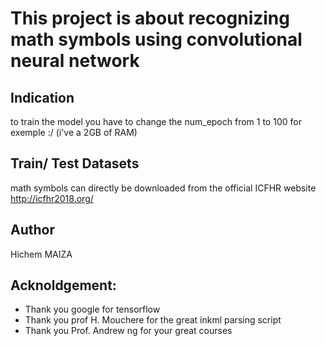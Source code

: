 # This project is about recognizing math symbols using convolutional neural network 
## Indication 
to train the model you have to change the num_epoch from 1 to 100 for exemple  :/ (i've a 2GB of RAM) 
## Train/ Test Datasets
math symbols can directly be downloaded from the official ICFHR website http://icfhr2018.org/ 
## Author
Hichem MAIZA 
## Acknoldgement:
- Thank you google for tensorflow 
- Thank you prof H. Mouchere for the great inkml parsing script
- Thank you Prof. Andrew ng for your great courses
